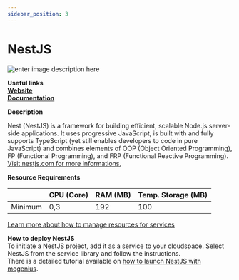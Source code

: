 ```yaml
---
sidebar_position: 3
---
```


# NestJS

![enter image description here](https://api.mogenius.com/file/id/6001fd0a-c626-4e64-9c19-e167b86b3a30)

**Useful links**  
**[Website](https://nestjs.com)**  
**[Documentation](https://docs.nestjs.com)**  

**Description**

Nest (NestJS) is a framework for building efficient, scalable Node.js server-side applications. It uses progressive JavaScript, is built with and fully supports TypeScript (yet still enables developers to code in pure JavaScript) and combines elements of OOP (Object Oriented Programming), FP (Functional Programming), and FRP (Functional Reactive Programming). [Visit nestjs.com for more informations.](#)

**Resource Requirements**

||CPU (Core)|RAM (MB)  |Temp. Storage (MB)|
|--|--|--|--|
| Minimum | 0,3 |192| 100

[Learn more about how to manage resources for services](./../cloud-management/resource-management.md)

**How to deploy NestJS**  
To initiate a NestJS project, add it as a service to your cloudspace. Select NestJS from the service library and follow the instructions.  
There is a detailed tutorial available on [how to launch NestJS with mogenius](./../tutorials/how-to-deploy-nestjs-in-the-cloud.md).
